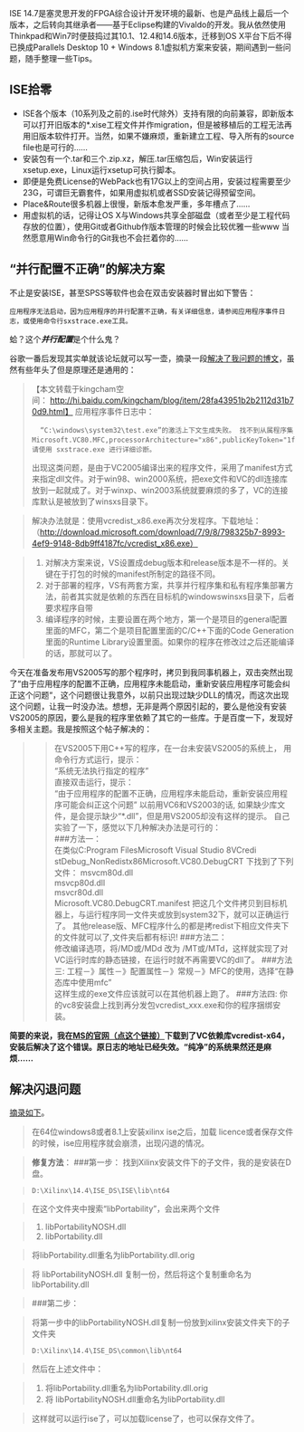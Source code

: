 <!-- 
.. title: 让Windows 8.1与Xilinx ISE 14.7愉快地玩耍
.. slug: rang-windows-81yu-xilinx-ise-147yu-kuai-di-wan-shua
.. date: 2015-03-21 22:11:17 UTC+08:00
.. tags: 
.. category: 
.. link: 
.. description: 
.. type: text
-->

ISE 14.7是塞灵思开发的FPGA综合设计开发环境的最新、也是产品线上最后一个版本，之后转向其继承者——基于Eclipse构建的Vivaldo的开发。我从依然使用Thinkpad和Win7时便鼓捣过其10.1、12.4和14.6版本，迁移到OS X平台下后不得已换成Parallels Desktop 10 + Windows 8.1虚拟机方案来安装，期间遇到一些问题，随手整理一些Tips。

## ISE拾零

- ISE各个版本（10系列及之前的.ise时代除外）支持有限的向前兼容，即新版本可以打开旧版本的\*.xise工程文件并作migration，但是被移植后的工程无法再用旧版本软件打开。当然，如果不嫌麻烦，重新建立工程、导入所有的source file也是可行的……
- 安装包有一个.tar和三个.zip.xz，解压.tar压缩包后，Win安装运行xsetup.exe，Linux运行xsetup可执行脚本。
- 即便是免费License的WebPack也有17G以上的空间占用，安装过程需要至少23G，可谓巨无霸套件，如果用虚拟机或者SSD安装记得预留空间。
- Place&Route很多机器上很慢，新版本愈发严重，多年槽点了……
- 用虚拟机的话，记得让OS X与Windows共享全部磁盘（或者至少是工程代码存放的位置），使用Git或者Github作版本管理的时候会比较优雅一些www 当然愿意用Win命令行的Git我也不会拦着你的……

## “并行配置不正确”的解决方案
不止是安装ISE，甚至SPSS等软件也会在双击安装器时冒出如下警告：

`应用程序无法启动，因为应用程序的并行配置不正确，有关详细信息，请参阅应用程序事件日志，或使用命令行sxstrace.exe工具。`

蛤？这个***并行配置***是个什么鬼？

谷歌一番后发现其实单就该论坛就可以写一壶，摘录一段[解决了我问题的博文](http://blog.sina.com.cn/s/blog_59732e990100ii6q.html)，虽然有些年头了但是原理还是通用的：

> 【本文转载于kingcham空间： http://hi.baidu.com/kingcham/blog/item/28fa43951b2b2112d31b70d9.html】
> 应用程序事件日志中：
> 
> 		“C:\windows\system32\test.exe”的激活上下文生成失败。 找不到从属程序集Microsoft.VC80.MFC,processorArchitecture="x86",publicKeyToken="1fc8b3b9a1e18e3b",type="win32",version="8.0.50727.762"。 请使用 sxstrace.exe 进行详细诊断。
> 	
> 出现这类问题，是由于VC2005编译出来的程序文件，采用了manifest方式来指定dll文件。对于win98、win2000系统，把exe文件和VC的dll连接库放到一起就成了。对于winxp、win2003系统就要麻烦的多了，VC的连接库默认是被放到了winsxs目录下。

> 解决办法就是：使用vcredist\_x86.exe再次分发程序。下载地址：（http://download.microsoft.com/download/7/9/8/798325b7-8993-4ef9-9148-8db9ff4187fc/vcredist_x86.exe）

> 1.	对解决方案来说，VS设置成debug版本和release版本是不一样的。关键在于打包的时候的manifest所制定的路径不同。
> 2.	对于部署的程序，VS有两套方案，共享并行程序集和私有程序集部署方法，前者其实就是依赖的东西在目标机的windowswinsxs目录下，后者要求程序自带
> 3.	编译程序的时候，主要设置在两个地方，第一个是项目的general配置里面的MFC，第二个是项目配置里面的C/C++下面的Code Generation里面的Runtime Library设置里面。如果你的程序在修改过之后还能编译的话，那就可以了。
 
 
>
今天在准备发布用VS2005写的那个程序时，拷贝到我同事机器上，双击突然出现了“由于应用程序的配置不正确，应用程序未能启动，重新安装应用程序可能会纠正这个问题“，这个问题很让我意外，以前只出现过缺少DLL的情况，而这次出现这个问题，让我一时没办法。想想，无非是两个原因引起的，要么是他没有安装VS2005的原因，要么是我的程序里依赖了其它的一些库。于是百度一下，发现好多相关主题。我是按照这个帖子解决的：

>> 在VS2005下用C++写的程序，在一台未安装VS2005的系统上，
>> 用命令行方式运行，提示：  
>> “系统无法执行指定的程序”  
>> 直接双击运行，提示：  
>> “由于应用程序的配置不正确，应用程序未能启动，重新安装应用程序可能会纠正这个问题”
>> 以前用VC6和VS2003的话, 如果缺少库文件，是会提示缺少“\*.dll”，但是用VS2005却没有这样的提示。
>> 自己实验了一下，感觉以下几种解决办法是可行的：  
>> ###方法一：  
> 在类似C:Program FilesMicrosoft Visual Studio 8VCredi  
> stDebug_NonRedistx86Microsoft.VC80.DebugCRT 下找到了下列文件：
> msvcm80d.dll  
> msvcp80d.dll  
> msvcr80d.dll  
> Microsoft.VC80.DebugCRT.manifest
> 把这几个文件拷贝到目标机器上，与运行程序同一文件夹或放到system32下，就可以正确运行了。
> 其他release版、MFC程序什么的都是拷redist下相应文件夹下的文件就可以了,文件夹后都有标识!
>> ###方法二：  
> 修改编译选项，将/MD或/MDd 改为 /MT或/MTd，这样就实现了对VC运行时库的静态链接，在运行时就不再需要VC的dll了。
>> ###方法三:
> 工程－》属性－》配置属性－》常规－》MFC的使用，选择“在静态库中使用mfc”  
> 这样生成的exe文件应该就可以在其他机器上跑了。
>> ###方法四:
> 你的vc8安装盘上找到再分发包vcredist\_xxx.exe和你的程序捆绑安装。

**简要的来说，我在[MS的官网（点这个链接）](http://www.microsoft.com/en-us/download/details.aspx?id=14632)下载到了VC依赖库vcredist-x64，安装后解决了这个错误。原日志的地址已经失效。“纯净”的系统果然还是麻烦……**


## 解决闪退问题

[摘录如下](http://blog.csdn.net/lichao_ustc/article/details/37668413)。

> 在64位windows8或者8.1上安装xilinx ise之后，加载 licence或者保存文件的时候，ise应用程序就会崩溃，出现闪退的情况。

>**修复方法**：
> ###第一步：
> 找到Xilinx安装文件下的子文件，我的是安装在D盘。

> `D:\Xilinx\14.4\ISE_DS\ISE\lib\nt64`

> 在这个文件夹中搜索“libPortability”，会出来两个文件

> 1. libPortabilityNOSH.dll  
> 2. libPortability.dll    

> 将libPortability.dll重名为libPortability.dll.orig

> 将 libPortabilityNOSH.dll 复制一份，然后将这个复制重命名为libPortability.dll  

>###第二步：

> 将第一步中的libPortabilityNOSH.dll复制一份放到xilinx安装文件夹下的子文件夹
>   
> `D:\Xilinx\14.4\ISE_DS\common\lib\nt64`  

> 然后在上述文件中：

> 1. 将libPortability.dll重名为libPortability.dll.orig
> 	2. 将 libPortabilityNOSH.dll重命名为libPortability.dll

> 这样就可以运行ise了，可以加载license了，也可以保存文件了。
